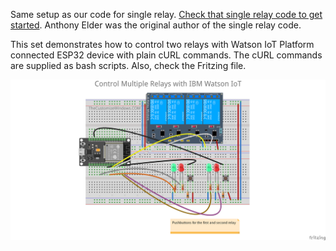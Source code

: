 Same setup as our code for single relay. [Check that single relay code to get started](https://github.com/AbhishekGhosh/WROOM-ESP32-IBM-Watson-IoT-Example/tree/master/Send%20Command%20From%20Watson). Anthony Elder was the original author of the single relay code. 

This set demonstrates how to control two relays with Watson IoT Platform connected ESP32 device with plain cURL commands. The cURL commands are supplied as bash scripts. Also, check the Fritzing file. 

![ESP32 Multiple Relays](https://github.com/AbhishekGhosh/WROOM-ESP32-IBM-Watson-IoT-Example/blob/master/ESP32-multiple-relay/Control%20Multiple%20AC%20Appliances%20With%20One%20ESP32%20Arduino.png)
